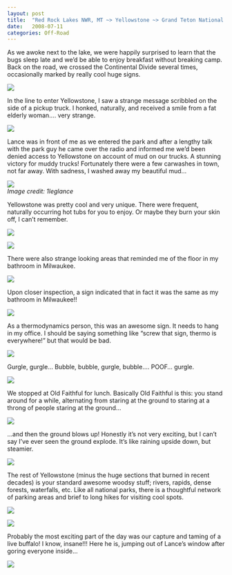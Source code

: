```yaml
---
layout: post
title:  "Red Rock Lakes NWR, MT ~> Yellowstone ~> Grand Teton National Park, WY"
date:   2008-07-11
categories: Off-Road
---
```


As we awoke next to the lake, we were happily surprised to learn that the bugs sleep late and we’d be able to enjoy breakfast without breaking camp. Back on the road, we crossed the Continental Divide several times, occasionally marked by really cool huge signs. 

![](/assets/img/2008-07-11-cde-22/DSC_0284.jpg)

In the line to enter Yellowstone, I saw a strange message scribbled on the side of a pickup truck. I honked, naturally, and received a smile from a fat elderly woman…. very strange. 

![](/assets/img/2008-07-11-cde-22/DSC_0285.jpg)

Lance was in front of me as we entered the park and after a lengthy talk with the park guy he came over the radio and informed me we’d been denied access to Yellowstone on account of mud on our trucks. A stunning victory for muddy trucks! Fortunately there were a few carwashes in town, not far away. With sadness, I washed away my beautiful mud… 

![](/assets/img/2008-07-11-cde-22/mikewashfjsmall.jpg)  
*Image credit: 1leglance*

Yellowstone was pretty cool and very unique. There were frequent, naturally occurring hot tubs for you to enjoy. Or maybe they burn your skin off, I can’t remember. 

![](/assets/img/2008-07-11-cde-22/DSC_0318.jpg)

![](/assets/img/2008-07-11-cde-22/DSC_0329.jpg)

There were also strange looking areas that reminded me of the floor in my bathroom in Milwaukee. 

![](/assets/img/2008-07-11-cde-22/DSC_0321.jpg)

Upon closer inspection, a sign indicated that in fact it was the same as my bathroom in Milwaukee!! 

![](/assets/img/2008-07-11-cde-22/DSC_0326.jpg)

As a thermodynamics person, this was an awesome sign. It needs to hang in my office. I should be saying something like “screw that sign, thermo is everywhere!” but that would be bad. 

![](/assets/img/2008-07-11-cde-22/DSC_0331.jpg)

Gurgle, gurgle… Bubble, bubble, gurgle, bubble…. POOF… gurgle. 

![](/assets/img/2008-07-11-cde-22/DSC_0347.jpg)

We stopped at Old Faithful for lunch. Basically Old Faithful is this: you stand around for a while, alternating from staring at the ground to staring at a throng of people staring at the ground… 

![](/assets/img/2008-07-11-cde-22/DSC_0360.jpg)

…and then the ground blows up! Honestly it’s not very exciting, but I can’t say I’ve ever seen the ground explode. It’s like raining upside down, but steamier. 

![](/assets/img/2008-07-11-cde-22/DSC_0371.jpg)

The rest of Yellowstone (minus the huge sections that burned in recent decades) is your standard awesome woodsy stuff; rivers, rapids, dense forests, waterfalls, etc. Like all national parks, there is a thoughtful network of parking areas and brief to long hikes for visiting cool spots. 

![](/assets/img/2008-07-11-cde-22/DSC_0395.jpg)

![](/assets/img/2008-07-11-cde-22/DSC_0406.jpg)

Probably the most exciting part of the day was our capture and taming of a live buffalo! I know, insane!!! Here he is, jumping out of Lance’s window after goring everyone inside… 

![](/assets/img/2008-07-11-cde-22/DSC_0411.jpg)